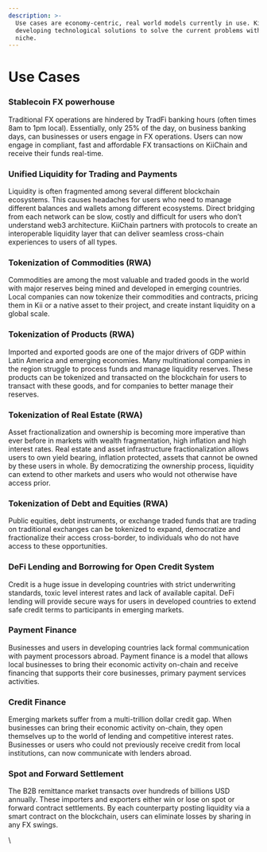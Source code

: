```yaml
---
description: >-
  Use cases are economy-centric, real world models currently in use. Kii is
  developing technological solutions to solve the current problems within each
  niche.
---
```


# Use Cases

### Stablecoin FX powerhouse

Traditional FX operations are hindered by TradFi banking hours (often times 8am to 1pm local). Essentially, only 25% of the day, on business banking days, can businesses or users engage in FX operations. Users can now engage in compliant, fast and affordable FX transactions on KiiChain and receive their funds real-time.&#x20;

### Unified Liquidity for Trading and Payments&#x20;

Liquidity is often fragmented among several different blockchain ecosystems. This causes headaches for users who need to manage different balances and wallets among different ecosystems. Direct bridging from each network can be slow, costly and difficult for users who don’t understand web3 architecture. KiiChain partners with protocols to create an interoperable liquidity layer that can deliver seamless cross-chain experiences to users of all types.&#x20;

### Tokenization of Commodities (RWA)

Commodities are among the most valuable and traded goods in the world with major reserves being mined and developed in emerging countries. Local companies can now tokenize their commodities and contracts, pricing them in Kii or a native asset to their project, and create instant liquidity on a global scale.&#x20;

### Tokenization of Products (RWA)

Imported and exported goods are one of the major drivers of GDP within Latin America and emerging economies. Many multinational companies in the region struggle to process funds and manage liquidity reserves. These products can be tokenized and transacted on the blockchain for users to transact with these goods, and for companies to better manage their reserves.&#x20;

### Tokenization of Real Estate (RWA)

Asset fractionalization and ownership is becoming more imperative than ever before in markets with wealth fragmentation, high inflation and high interest rates. Real estate and asset infrastructure fractionalization allows users to own yield bearing, inflation protected, assets that cannot be owned by these users in whole. By democratizing the ownership process, liquidity can extend to other markets and users who would not otherwise have access prior.&#x20;

### Tokenization of Debt and Equities (RWA)

Public equities, debt instruments, or exchange traded funds that are trading on traditional exchanges can be tokenized to expand, democratize and fractionalize their access cross-border, to individuals who do not have access to these opportunities.&#x20;

### DeFi Lending and Borrowing for Open Credit System&#x20;

Credit is a huge issue in developing countries with strict underwriting standards, toxic level interest rates and lack of available capital. DeFi lending will provide secure ways for users in developed countries to extend safe credit terms to participants in emerging markets.&#x20;

### Payment Finance&#x20;

Businesses and users in developing countries lack formal communication with payment processors abroad. Payment finance is a model that allows local businesses to bring their economic activity on-chain and receive financing that supports their core businesses, primary payment services activities.&#x20;

### Credit Finance

Emerging markets suffer from a multi-trillion dollar credit gap. When businesses can bring their economic activity on-chain, they open themselves up to the world of lending and competitive interest rates. Businesses or users who could not previously receive credit from local institutions, can now communicate with lenders abroad.

### Spot and Forward Settlement&#x20;

The B2B remittance market transacts over hundreds of billions USD annually. These importers and exporters either win or lose on spot or forward contract settlements. By each counterparty posting liquidity via a smart contract on the blockchain, users can eliminate losses by sharing in any FX swings.

\
